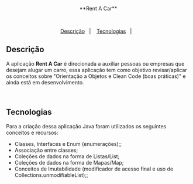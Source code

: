 <p align="center">
**Rent A Car**
</p>

<br>

<p align="center">
  <a href="#Descrição-">Descrição</a>&nbsp;&nbsp;&nbsp;|&nbsp;&nbsp;&nbsp;
  <a href="#Tecnologias">Tecnologias</a>&nbsp;&nbsp;&nbsp;|&nbsp;&nbsp;&nbsp;
</p>

## Descrição

A aplicação **Rent A Car** é direcionada a auxiliar pessoas ou empresas que desejam alugar um carro, essa aplicação tem como objetivo revisar/aplicar os conceitos sobre "Orientação a Objetos e Clean Code (boas práticas)" e ainda está em desenvolvimento.

<br>

## Tecnologias

Para a criação dessa aplicação Java foram utilizados os seguintes conceitos e recursos:

- Classes, Interfaces e Enum (enumerações);;
- Associação entre classes;
- Coleções de dados na forma de Listas/List;
- Coleções de dados na forma de Mapas/Map;
- Conceitos de Imutabilidade (modificador de acesso final e uso de Collections.unmodifiableList);;
<br>
